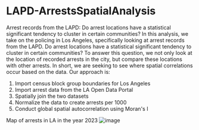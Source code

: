 # LAPD-ArrestsSpatialAnalysis
Arrest records from the LAPD: Do arrest locations have a statistical significant tendency to cluster in certain communities?
In this analysis, we take on the policing in Los Angeles, specifically looking at arrest records from the LAPD. Do arrest locations have a statistical significant tendency to cluster in certain communities? To answer this question, we not only look at the location of recorded arrests in the city, but compare these locations with other arrests. In short, we are seeking to see where spatial correlations occur based on the data. Our approach is:

1. Import census block group boundaries for Los Angeles
2. Import arrest data from the LA Open Data Portal
3. Spatially join the two datasets
4. Normalize the data to create arrests per 1000
5. Conduct global spatial autocorrelation using Moran's I

Map of arrests in LA in the year 2023
![image](https://github.com/user-attachments/assets/c99c8fcd-a750-481c-ace5-0a7f194bfa43)
